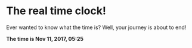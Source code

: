 # The real time clock!

Ever wanted to know what the time is? Well, your journey is about to end!

**The time is Nov 11, 2017, 05:25**